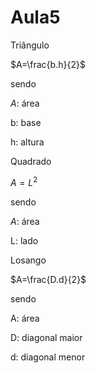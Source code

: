 # Aula5

Triângulo

$A=\frac{b.h}{2}$

sendo


$A$: área 

b: base

h: altura


Quadrado 


$A=L^{2}$


sendo


$A$: área 


L: lado


Losango

$A=\frac{D.d}{2}$


sendo

A: área 

D: diagonal maior

d: diagonal menor

